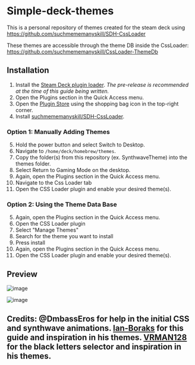 

# Simple-deck-themes

This is a personal repository of themes created for the steam deck using https://github.com/suchmememanyskill/SDH-CssLoader

These themes are accessible through the theme DB inside the CssLoader: https://github.com/suchmememanyskill/CssLoader-ThemeDb

## Installation

1. Install the [Steam Deck plugin loader](https://github.com/SteamDeckHomebrew/decky-loader). _The pre-release is recommended at the time of this guide being written._
2. Open the Plugins section in the Quick Access menu.
3. Open the [Plugin Store](https://beta.deckbrew.xyz/) using the shopping bag icon in the top-right corner.
4. Install [suchmememanyskill/SDH-CssLoader](https://github.com/suchmememanyskill/SDH-CssLoader).

### Option 1: Manually Adding Themes
5. Hold the power button and select Switch to Desktop.
6. Navigate to `/home/deck/homebrew/themes`.
7. Copy the folder(s) from this repository (ex. SynthwaveTheme) into the themes folder.
8. Select Return to Gaming Mode on the desktop.
9. Again, open the Plugins section in the Quick Access menu.
10. Navigate to the Css Loader tab
11. Open the CSS Loader plugin and enable your desired theme(s).

### Option 2: Using the Theme Data Base
5. Again, open the Plugins section in the Quick Access menu.
10. Open the CSS Loader plugin
7. Select "Manage Themes"
8. Search for the theme you want to install
9.  Press install
5. Again, open the Plugins section in the Quick Access menu.
10. Open the CSS Loader plugin and enable your desired theme(s).

## Preview 
![image](https://user-images.githubusercontent.com/44301655/185991446-00c48760-830d-45af-9a5c-ba803d109aa1.png)

![image](https://user-images.githubusercontent.com/44301655/185991513-66de0b16-2319-4a11-9f8c-0db92d7c3e31.png)

## Credits: @DmbassEros for help in the initial CSS and synthwave animations. [Ian-Boraks](https://github.com/Ian-Boraks) for this guide and inspiration in his themes. [VRMAN128](https://github.com/vrman123) for the black letters selector and inspiration in his themes.

